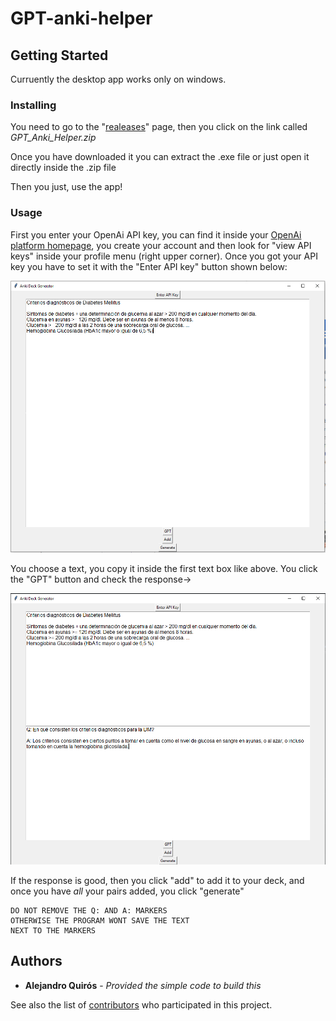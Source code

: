# GPT-anki-helper

## Getting Started

Curruently the desktop app works only on windows.

### Installing

You need to go to the "[realeases](https://github.com/GingerAle3101/GPT-anki-helper/releases)" page, then you click on the link called *GPT_Anki_Helper.zip*

Once you have downloaded it you can extract the .exe file or just open it directly inside the .zip file


Then you just, use the app!

### Usage

First you enter your OpenAi API key, you can find it inside your [OpenAi platform homepage](https://platform.openai.com/), you create your account and then look for "view API keys" inside your profile menu (right upper corner). Once you got your API key you have to set it with the "Enter API key" button shown below:

![alt text](image.png)

You choose a text, you copy it inside the first text box like above.
You click the "GPT" button and check the response->

![alt text](Captura.PNG)

If the response is good, then you click "add" to add it to your deck, and once you have *all* your pairs added, you click "generate" 

    DO NOT REMOVE THE Q: AND A: MARKERS 
    OTHERWISE THE PROGRAM WONT SAVE THE TEXT 
    NEXT TO THE MARKERS


## Authors

  - **Alejandro Quirós** - *Provided the simple code to build this*

See also the list of
[contributors](https://github.com/GingerAle3101/GPT-anki-helper/contributors)
who participated in this project.


